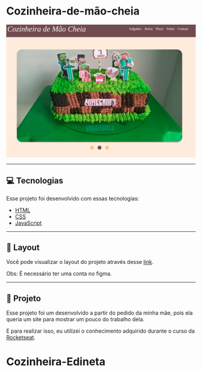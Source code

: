 # Cozinheira-de-mão-cheia

![Página Principal](.github/Pagina-Principal.png)

---

## 💻 **Tecnologias**

Esse projeto foi desenvolvido com essas tecnologias:

- [HTML](https://developer.mozilla.org/pt-BR/docs/Web/HTML)
- [CSS](https://developer.mozilla.org/pt-BR/docs/Web/CSS)
- [JavaScript](https://developer.mozilla.org/pt-BR/docs/Web/JavaScript)

---

## 🎨 **Layout**

Você pode visualizar o layout do projeto através desse [link](https://www.figma.com/file/529FzegqtZnR1f0R0ZMoMs/boloshow?node-id=0%3A1).

Obs: É necessário ter uma conta no figma.

---

## 🚀 **Projeto**

Esse projeto foi um desenvolvido a partir do pedido da minha mãe, pois ela queria um site para mostrar um pouco do trabalho dela.

E para realizar isso, eu utilizei o conhecimento adquirido durante o curso da [Rocketseat](https://app.rocketseat.com.br/discover).
# Cozinheira-Edineta
